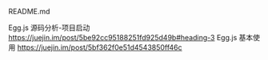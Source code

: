 README.md

Egg.js 源码分析-项目启动 https://juejin.im/post/5be92cc95188251fd925d49b#heading-3
Egg.js 基本使用  https://juejin.im/post/5bf362f0e51d4543850ff46c